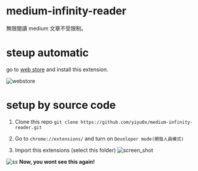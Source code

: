 # medium-infinity-reader

無限閱讀 medium 文章不受限制。

# steup automatic

go to [web store](https://chrome.google.com/webstore/detail/medium-infinity-reader/fgmeboblogphchmhbkppjdjohckmmhan?hl=zh-TW) and install this extension.

![webstore](https://i.imgur.com/43PBkN2.png)

# setup by source code

1. Clone this repo
`git clone https://github.com/yiyu0x/medium-infinity-reader.git`

2. Go to `chrome://extensions/` and turn on `Developer mode(開發人員模式)`

3. Import this extensions (select this folder)
![screen_shot](https://i.imgur.com/H95EHnk.png)

![ss](https://i.imgur.com/TmgP44q.png)
**Now, you wont see this again!**
